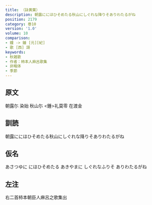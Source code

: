 ```yaml
---
title: （詠黄葉）
description: 朝露ににほひそめたる秋山にしぐれな降りそありわたるがね
position: 2179
category: 巻10
version: '1.0'
volume: 10
comparison:
- 鐘 -> 鍾 [元][紀]
- 歌 [西] 謌
keywords:
- 秋雑歌
- 作者：柿本人麻呂歌集
- 非略体
- 季節
---
```


## 原文

朝露尓 染始 秋山尓 <鍾>礼莫零 在渡金

## 訓読

朝露ににほひそめたる秋山にしぐれな降りそありわたるがね

## 仮名

あさつゆに にほひそめたる あきやまに しぐれなふりそ ありわたるがね

## 左注

右二首柿本朝臣人麻呂之歌集出
